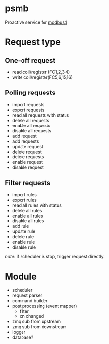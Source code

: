 # psmb

Proactive service for [modbusd](https://github.com/taka-wang/modbusd)


# Request type

## One-off request
- read coil/register (FC1,2,3,4)
- write coil/register(FC5,6,15,16)

## Polling requests
- import requests
- export requests
- read all requests with status
- delete all requests
- enable all requests
- disable all requests
- add request
- add requests
- update request
- delete request
- delete requests
- enable request
- disable request

## Filter requests
- import rules
- export rules
- read all rules with status
- delete all rules
- enable all rules
- disable all rules
- add rule
- update rule
- delete rule
- enable rule
- disable rule

*note*: if scheduler is stop, trigger request directly.

# Module
- scheduler
- request parser
- command builder
- post processing (event mapper)
    - filter
    - on changed
- zmq sub from upstream
- zmq sub from downstream
- logger
- database?


